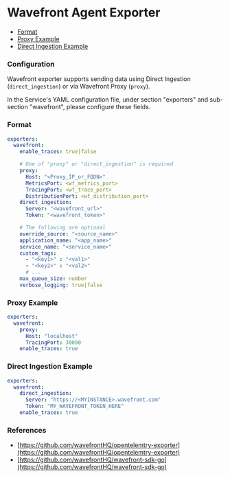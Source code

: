 # Wavefront Agent Exporter

- [Format](#format)
- [Proxy Example](#proxy-example)
- [Direct Ingestion Example](#direct-ingestion-example)

### Configuration
Wavefront exporter supports sending data using Direct Ingestion (`direct_ingestion`) or via Wavefront Proxy (`proxy`).

In the Service's YAML configuration file, under section "exporters" and sub-section "wavefront", please configure these fields. 

### Format
```yaml
exporters:
  wavefront:
    enable_traces: true|false

    # One of "proxy" or "direct_ingestion" is required
    proxy:
      Host: "<Proxy_IP_or_FQDN>"
      MetricsPort: <wf_metrics_port>
      TracingPort: <wf_trace_port>
      DistributionPort: <wf_distribution_port>
    direct_ingestion:
      Server: "<wavefront_url>"
      Token: "<wavefront_token>"

    # The following are optional
    override_source: "<source_name>"
    application_name: "<app_name>"
    service_name: "<service_name>"
    custom_tags:
      - "<key1>" : "<val1>"
      - "<key2>" : "<val2>"
      # ...
    max_queue_size: number
    verbose_logging: true|false
```

### Proxy Example
```yaml
exporters:
  wavefront:
    proxy:
      Host: "localhost"
      TracingPort: 30000
    enable_traces: true
```

### Direct Ingestion Example
```yaml
exporters:
  wavefront:
    direct_ingestion:
      Server: "https://<MYINSTANCE>.wavefront.com"
      Token: "MY_WAVEFRONT_TOKEN_HERE"
    enable_traces: true
```

### References
- [https://github.com/wavefrontHQ/opentelemtry-exporter](https://github.com/wavefrontHQ/opentelemtry-exporter) 
- [https://github.com/wavefrontHQ/wavefront-sdk-go](https://github.com/wavefrontHQ/wavefront-sdk-go)
